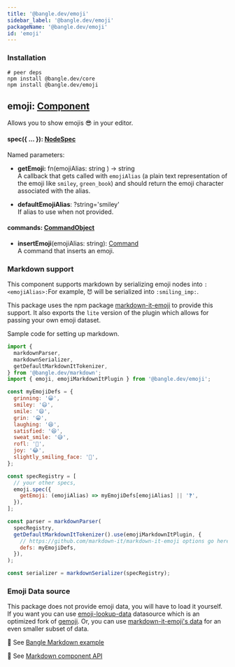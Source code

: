 ```yaml
---
title: '@bangle.dev/emoji'
sidebar_label: '@bangle.dev/emoji'
packageName: '@bangle.dev/emoji'
id: 'emoji'
---
```


### Installation

```
# peer deps
npm install @bangle.dev/core
npm install @bangle.dev/emoji
```

## emoji: [Component](/docs/api/core/#component)

Allows you to show emojis 😎 in your editor. 

#### spec({ ... }): [NodeSpec](/docs/api/core/#spec)

Named parameters:

- **getEmoji:** fn(emojiAlias: string ) -> string  
  A callback that gets called with `emojiAlias` (a plain text representation of the emoji like `smiley`, `green_book`) and should return the emoji character associated with the alias.

- **defaultEmojiAlias**: ?string='smiley'  
  If alias to use when not provided.

#### commands: [CommandObject](/docs/api/core/#commandobject)

- **insertEmoji**(emojiAlias: string): [Command](/docs/api/core/#command)  
  A command that inserts an emoji.

### Markdown support

This component supports markdown by serializing emoji nodes into `:<emojiAlias>:`For example, `😈` will be serialized into `:smiling_imp:`.

This package uses the npm package [markdown-it-emoji](https://github.com/markdown-it/markdown-it-emoji) to provide this support. It also exports the `lite` version of the plugin which allows for passing your own emoji dataset.

Sample code for setting up markdown.

```js
import {
  markdownParser,
  markdownSerializer,
  getDefaultMarkdownItTokenizer,
} from '@bangle.dev/markdown';
import { emoji, emojiMarkdownItPlugin } from '@bangle.dev/emoji';

const myEmojiDefs = {
  grinning: '😀',
  smiley: '😃',
  smile: '😄',
  grin: '😁',
  laughing: '😆',
  satisfied: '😆',
  sweat_smile: '😅',
  rofl: '🤣',
  joy: '😂',
  slightly_smiling_face: '🙂',
};

const specRegistry = [
  // your other specs,
  emoji.spec({
    getEmoji: (emojiAlias) => myEmojiDefs[emojiAlias] || '❓',
  }),
];

const parser = markdownParser(
  specRegistry,
  getDefaultMarkdownItTokenizer().use(emojiMarkdownItPlugin, {
    // https://github.com/markdown-it/markdown-it-emoji options go here
    defs: myEmojiDefs,
  }),
);

const serializer = markdownSerializer(specRegistry);
```

### Emoji Data source

This package does not provide emoji data, you will have to load it yourself. If you want you can use [emoji-lookup-data](https://github.com/bangle-io/emoji-lookup-data) datasource which is an optimized fork of [gemoji](https://github.com/github/gemoji). Or, you can use [markdown-it-emoji's data](https://github.com/markdown-it/markdown-it-emoji/tree/master/lib/data) for an even smaller subset of data.

📖 See [Bangle Markdown example](https://bangle.dev/docs/examples/markdown-editor)

📖 See [Markdown component API](https://bangle.dev/docs/api/markdown)
